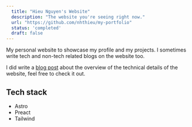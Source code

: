 ```yaml
---
  title: "Hieu Nguyen's Website"
  description: "The website you're seeing right now."
  url: "https://github.com/nhthieu/my-portfolio"
  status: 'completed'
  draft: false
---
```


My personal website to showcase my profile and my projects. I sometimes write tech and non-tech related blogs on the website too.

I did write a [blog post](/blog/tech-stack) about the overview of the technical details of the website, feel free to check it out.

## Tech stack

- Astro
- Preact
- Tailwind

<!-- ## TODO

- [x] i18n support (temporary)
- [x] Pagination
- [ ] Blog search
- [x] Table of content -->
